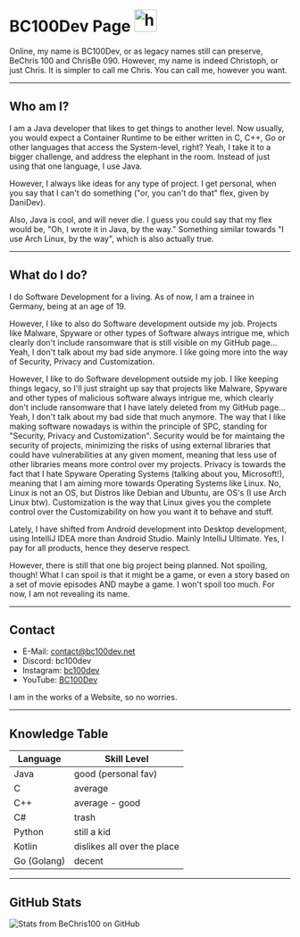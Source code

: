 # BC100Dev Page <img src="https://user-images.githubusercontent.com/1303154/88677602-1635ba80-d120-11ea-84d8-d263ba5fc3c0.gif" width="40px" alt="hi">
Online, my name is BC100Dev, or as legacy names still can preserve, BeChris 100 and
ChrisBe 090. However, my name is indeed Christoph, or just Chris. It is simpler to
call me Chris. You can call me, however you want.

---

## Who am I?
I am a Java developer that likes to get things to another level. Now usually, you
would expect a Container Runtime to be either written in C, C++, Go or other
languages that access the System-level, right? Yeah, I take it to a bigger challenge,
and address the elephant in the room. Instead of just using that one language, I use
Java.

However, I always like ideas for any type of project. I get personal, when you say
that I can't do something ("or, you can't do that" flex, given by DaniDev).

Also, Java is cool, and will never die. I guess you could say that my flex would be,
"Oh, I wrote it in Java, by the way." Something similar towards "I use Arch Linux,
by the way", which is also actually true.

---

## What do I do?
I do Software Development for a living. As of now, I am a trainee in Germany, being
at an age of 19.

However, I like to also do Software development outside my job. Projects like
Malware, Spyware or other types of Software always intrigue me, which clearly don't
include ransomware that is still visible on my GitHub page… Yeah, I don't talk
about my bad side anymore. I like going more into the way of Security, Privacy and
Customization.

However, I like to do Software development outside my job. I like keeping things legacy,
so I'll just straight up say that projects like Malware, Spyware and other types
of malicious software always intrigue me, which clearly don't include ransomware that
I have lately deleted from my GitHub page… Yeah, I don't talk about my bad side that
much anymore. The way that I like making software nowadays is within the principle
of SPC, standing for "Security, Privacy and Customization". Security would be for
maintaing the security of projects, minimizing the risks of using external libraries
that could have vulnerabilities at any given moment, meaning that less use of other
libraries means more control over my projects. Privacy is towards the fact that I
hate Spyware Operating Systems (talking about you, Microsoft!), meaning that I am
aiming more towards Operating Systems like Linux. No, Linux is not an OS, but Distros
like Debian and Ubuntu, are OS's (I use Arch Linux btw). Customization is the way
that Linux gives you the complete control over the Customizability on how you want it
to behave and stuff.

Lately, I have shifted from Android development into Desktop development, using
IntelliJ IDEA more than Android Studio. Mainly IntelliJ Ultimate. Yes, I pay for all
products, hence they deserve respect.

However, there is still that one big project being planned. Not spoiling, though!
What I can spoil is that it might be a game, or even a story based on a set of movie
episodes AND maybe a game. I won't spoil too much. For now, I am not revealing its
name.

---

## Contact

- E-Mail: [contact@bc100dev.net](mailto:contact@bc100dev.net)
- Discord: bc100dev
- Instagram: [bc100dev](https://www.instagram.com/bc100dev/)
- YouTube: [BC100Dev](https://www.youtube.com/@bc100dev)

I am in the works of a Website, so no worries.

---

## Knowledge Table

| Language    | Skill Level                  |
|-------------|------------------------------|
| Java        | good (personal fav)          |
| C           | average                      |
| C++         | average - good               |
| C#          | trash                        |
| Python      | still a kid                  |
| Kotlin      | dislikes all over the place  |
| Go (Golang) | decent                       |

---

## GitHub Stats

![Stats from BeChris100 on GitHub](https://github-readme-stats.vercel.app/api?username=bechris100&count_private=false&theme=dark&hide=prs)
